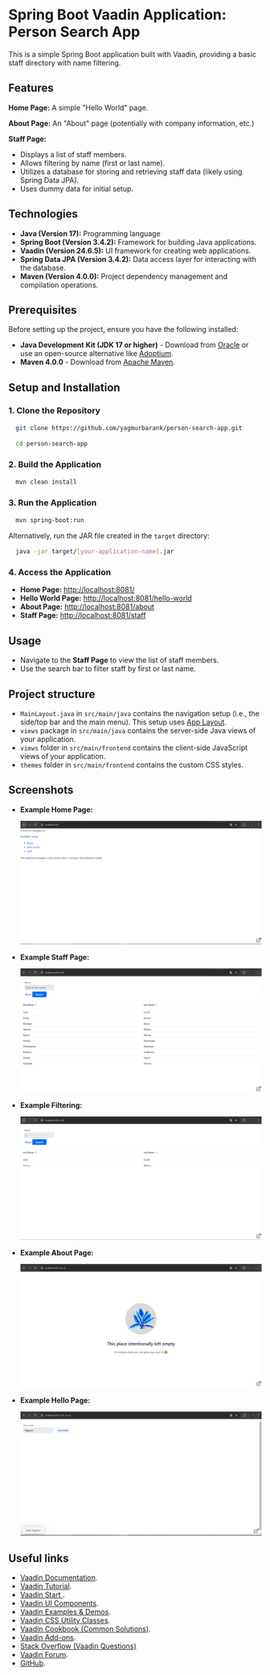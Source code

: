 # Spring Boot Vaadin Application: Person Search App

This is a simple Spring Boot application built with Vaadin, providing a basic staff directory with name filtering.

## Features

**Home Page:** A simple "Hello World" page.

**About Page:** An "About" page (potentially with company information, etc.)

**Staff Page:**

* Displays a list of staff members.
* Allows filtering by name (first or last name).
* Utilizes a database for storing and retrieving staff data (likely using Spring Data JPA).
* Uses dummy data for initial setup.

## Technologies

* **Java (Version 17):** Programming language 
* **Spring Boot (Version 3.4.2):** Framework for building Java applications. 
* **Vaadin (Version 24.6.5):** UI framework for creating web applications. 
* **Spring Data JPA (Version 3.4.2):** Data access layer for interacting with the database.
* **Maven (Version 4.0.0):** Project dependency management and compilation operations.

## Prerequisites

Before setting up the project, ensure you have the following installed:

- **Java Development Kit (JDK 17 or higher)** - Download
  from [Oracle](https://www.oracle.com/java/technologies/javase-jdk17-downloads.html) or use an open-source alternative
  like [Adoptium](https://adoptium.net/).
- **Maven 4.0.0** - Download from [Apache Maven](https://maven.apache.org/download.cgi).

## Setup and Installation

### 1. Clone the Repository

```sh
  git clone https://github.com/yagmurbarank/person-search-app.git
```

```sh
  cd person-search-app
```

### 2. Build the Application

```sh
  mvn clean install
```

### 3. Run the Application

```sh
  mvn spring-boot:run
```

Alternatively, run the JAR file created in the `target` directory:

```sh
  java -jar target/[your-application-name].jar
```

### 4. Access the Application

- **Home Page:** [http://localhost:8081/](http://localhost:8081/)
- **Hello World Page:** [http://localhost:8081/hello-world](http://localhost:8081/hello-world)
- **About Page:** [http://localhost:8081/about](http://localhost:8081/about)
- **Staff Page:** [http://localhost:8081/staff](http://localhost:8081/staff)

## Usage

- Navigate to the **Staff Page** to view the list of staff members.
- Use the search bar to filter staff by first or last name.

## Project structure

- `MainLayout.java` in `src/main/java` contains the navigation setup (i.e., the
  side/top bar and the main menu). This setup uses
  [App Layout](https://vaadin.com/docs/components/app-layout).
- `views` package in `src/main/java` contains the server-side Java views of your application.
- `views` folder in `src/main/frontend` contains the client-side JavaScript views of your application.
- `themes` folder in `src/main/frontend` contains the custom CSS styles.

## Screenshots

* **Example Home Page:**

  ![Home Page Screenshot](https://github.com/yagmurbarank/person-search-app/blob/main/img/1.PNG)
* **Example Staff Page:**

  ![Staff Page Screenshot](https://github.com/yagmurbarank/person-search-app/blob/main/img/4.PNG)

* **Example Filtering:**

  ![Filtering Screenshot](https://github.com/yagmurbarank/person-search-app/blob/main/img/5.PNG)

* **Example About Page:**

  ![About Page Screenshot](https://github.com/yagmurbarank/person-search-app/blob/main/img/2.PNG)

* **Example Hello Page:**

  ![Hello Page Screenshot](https://github.com/yagmurbarank/person-search-app/blob/main/img/3.PNG)

## Useful links

- [Vaadin Documentation](https://vaadin.com/docs).
- [Vaadin Tutorial](https://vaadin.com/docs/latest/tutorial/overview).
- [Vaadin Start ](https://start.vaadin.com/).
- [Vaadin UI Components](https://vaadin.com/docs/latest/components).
- [Vaadin Examples & Demos](https://vaadin.com/examples-and-demos).
- [Vaadin CSS Utility Classes](https://vaadin.com/docs/styling/lumo/utility-classes).
- [Vaadin Cookbook (Common Solutions)](https://cookbook.vaadin.com/).
- [Vaadin Add-ons](https://vaadin.com/directory).
- [Stack Overflow (Vaadin Questions)](https://stackoverflow.com/questions/tagged/vaadin)
- [Vaadin Forum](https://vaadin.com/forum).
- [GitHub](https://github.com/vaadin).
